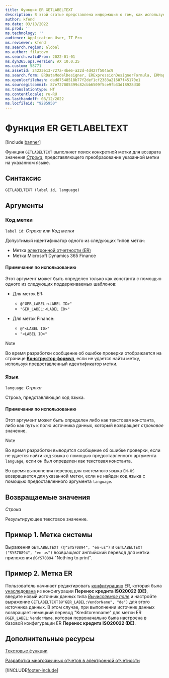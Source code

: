 ```yaml
---
title: Функция ER GETLABELTEXT
description: В этой статье представлена информация о том, как используется функция электронной отчетности (ER) GETLABELTEXT.
author: kfend
ms.date: 03/18/2022
ms.prod: ''
ms.technology: ''
audience: Application User, IT Pro
ms.reviewer: kfend
ms.search.region: Global
ms.author: filatovm
ms.search.validFrom: 2022-01-01
ms.dyn365.ops.version: AX 10.0.25
ms.custom: 58771
ms.assetid: 24223e13-727a-4be6-a22d-4d427f504ac9
ms.search.form: ERDataModelDesigner, ERExpressionDesignerFormula, ERMappedFormatDesigner, ERModelMappingDesigner
ms.openlocfilehash: dad87548518b77f2def1cf2383a21607f45170e1
ms.sourcegitcommit: 87e727005399c82cbb6509f5ce9fb33d18928d30
ms.translationtype: HT
ms.contentlocale: ru-RU
ms.lasthandoff: 08/12/2022
ms.locfileid: "9285950"
---
```

# <a name="getlabeltext-er-function"></a>Функция ER GETLABELTEXT

[!include [banner](../includes/banner.md)]

Функция `GETLABELTEXT` выполняет поиск конкретной метки для возврата значения *[Строка](er-formula-supported-data-types-primitive.md#string)*, представляющего преобразование указанной метки на указанном языке.

## <a name="syntax"></a>Синтаксис

```vb
GETLABELTEXT (label id, language)
```

## <a name="arguments"></a>Аргументы

### <a name="label-id"></a>Код метки

`label id`: *Строка* или *Код метки*

Допустимый идентификатор одного из следующих типов метки:

- Метка [электронной отчетности (ER)](general-electronic-reporting.md)
- Метка Microsoft Dynamics 365 Finance

#### <a name="usage-notes"></a>Примечания по использованию

Этот аргумент может быть определен только как константа с помощью одного из следующих поддерживаемых шаблонов:

- Для меток ER:

    - `@"GER_LABEL:<LABEL ID>"`
    - `"GER_LABEL:<LABEL ID>"`

- Для меток Finance:

    - `@"<LABEL ID>"`
    - `"<LABEL ID>"`

> [!NOTE]
> Во время разработки сообщение об ошибке проверки отображается на странице **[Конструктор формул](er-advanced-formula-editor.md)**, если не удается найти метку, используя предоставленный идентификатор метки.

### <a name="language"></a>Язык

`language`: *Строка*

Строка, представляющая код языка.

#### <a name="usage-notes"></a>Примечания по использованию

Этот аргумент может быть определен либо как текстовая константа, либо как путь к полю источника данных, который возвращает *строковое* значение.

> [!NOTE]
> Во время разработки выводится сообщение об ошибке проверки, если не удается найти код языка с помощью предоставленного аргумента `language`, если он был определен как текстовая константа.
>
> Во время выполнения перевод для системного языка `EN-US` возвращается для указанной метки, если не найден код языка с помощью предоставленного аргумента `language`.

## <a name="return-values"></a>Возвращаемые значения

*Строка*

Результирующее текстовое значение.

## <a name="example-1-system-label"></a><a name=example-1></a>Пример 1. Метка системы

Выражения `GETLABELTEXT (@"SYS70894", "en-us")` и `GETLABELTEXT ("SYS70894", "en-us")` возвращают английский перевод для метки приложения `@SYS70894` "Nothing to print".

## <a name="example-2-er-label"></a><a name=example-2></a>Пример 2. Метка ER

Пользователь начинает редактировать [конфигурацию](general-electronic-reporting.md#Configuration) ER, которая была [унаследована](er-quick-start2-customize-report.md#DeriveProvidedFormat) из конфигурации **Перенос кредита ISO20022 (DE)**, введите новый источник данных типа *[Вычисляемое поле](er-calculated-field-ds-performance.md)* и настройте выражение `GETLABELTEXT(@"GER_LABEL:VendorName", "de")` для этого источника данных. В этом случае, при выполнении источник данных возвращает немецкий перевод "Kreditorenname" для метки ER `@GER_LABEL:VendorName`, которая первоначально была настроена в базовой конфигурации ER **Перенос кредита ISO20022 (DE)**.

## <a name="additional-resources"></a>Дополнительные ресурсы

[Текстовые функции](er-functions-category-text.md)

[Разработка многоязычных отчетов в электронной отчетности](er-design-multilingual-reports.md)

[!INCLUDE[footer-include](../../../includes/footer-banner.md)]
